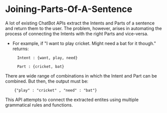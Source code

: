 # Joining-Parts-Of-A-Sentence

A lot of existing ChatBot APIs extract the Intents and Parts of a sentence and return them to the user. The problem, however, arises in automating the process of connecting the Intents with the right Parts and vice-versa. 

- For example, if "I want to play cricket. Might need a bat for it though." returns: 

        Intent : {want, play, need}

        Part : {cricket, bat}

There are wide range of combinations in which the Intent and Part can be combined. But then, the output must be:

        {"play" : "cricket" , "need" : "bat"} 

This API attempts to connect the extracted entites using multiple grammatical rules and functions. 


